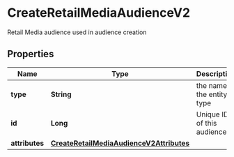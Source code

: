 

# CreateRetailMediaAudienceV2

Retail Media audience used in audience creation

## Properties

Name | Type | Description | Notes
------------ | ------------- | ------------- | -------------
**type** | **String** | the name of the entity type | 
**id** | **Long** | Unique ID of this audience. | 
**attributes** | [**CreateRetailMediaAudienceV2Attributes**](CreateRetailMediaAudienceV2Attributes.md) |  | 



